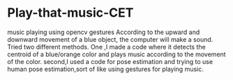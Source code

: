 # Play-that-music-CET
music playing using opencv gestures
According to the upward and downward movement of a blue object, the computer will make a sound.
Tried two different methods.
One ,I made a code where it detects the centroid of a blue/orange color and plays music according to the movement of the color.
second,I used a code for pose estimation and trying to use human pose estimation,sort of like using gestures for playing music.
